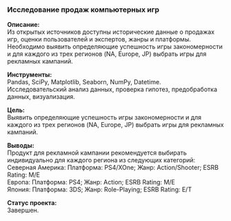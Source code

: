 ### Исследование продаж компьютерных игр  
**Описание:**  
Из открытых источников доступны исторические данные о продажах игр, оценки пользователей и экспертов, жанры и платформы. Необходимо выявить определяющие успешность игры закономерности и для каждого из трех регионов (NA, Europe, JP) выбрать игры для рекламных кампаний.
  
**Инструменты:**  
Pandas, SciPy, Matplotlib, Seaborn, NumPy, Datetime.  
Исследовательский анализ данных, проверка гипотез, предобработка данных, визуализация. 

**Цель:**  
Выявить определяющие успешность игры закономерности и для каждого из трех регионов (NA, Europe, JP) выбрать игры для рекламных кампаний.

**Выводы:**  
Продукт для рекламной кампании рекомендуется выбирать индивидуально для каждого региона из следующих категорий:  
Северная Америка: Платформа: PS4/XOne; Жанр: Action/Shooter; ESRB Rating: M/E  
Европа: Платформа: PS4; Жанр: Action; ESRB Rating: M/E  
Япония: Платформа: 3DS; Жанр: Role-Playing; ESRB Rating: E/T

**Статус проекта:**  
Завершен.
